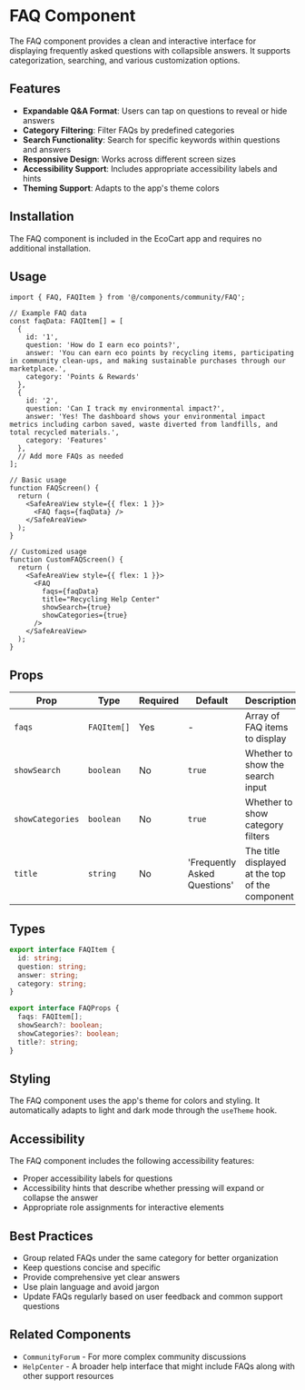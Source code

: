 # FAQ Component

The FAQ component provides a clean and interactive interface for displaying frequently asked questions with collapsible answers. It supports categorization, searching, and various customization options.

## Features

- **Expandable Q&A Format**: Users can tap on questions to reveal or hide answers
- **Category Filtering**: Filter FAQs by predefined categories
- **Search Functionality**: Search for specific keywords within questions and answers
- **Responsive Design**: Works across different screen sizes
- **Accessibility Support**: Includes appropriate accessibility labels and hints
- **Theming Support**: Adapts to the app's theme colors

## Installation

The FAQ component is included in the EcoCart app and requires no additional installation.

## Usage

```tsx
import { FAQ, FAQItem } from '@/components/community/FAQ';

// Example FAQ data
const faqData: FAQItem[] = [
  {
    id: '1',
    question: 'How do I earn eco points?',
    answer: 'You can earn eco points by recycling items, participating in community clean-ups, and making sustainable purchases through our marketplace.',
    category: 'Points & Rewards'
  },
  {
    id: '2',
    question: 'Can I track my environmental impact?',
    answer: 'Yes! The dashboard shows your environmental impact metrics including carbon saved, waste diverted from landfills, and total recycled materials.',
    category: 'Features'
  },
  // Add more FAQs as needed
];

// Basic usage
function FAQScreen() {
  return (
    <SafeAreaView style={{ flex: 1 }}>
      <FAQ faqs={faqData} />
    </SafeAreaView>
  );
}

// Customized usage
function CustomFAQScreen() {
  return (
    <SafeAreaView style={{ flex: 1 }}>
      <FAQ 
        faqs={faqData} 
        title="Recycling Help Center"
        showSearch={true}
        showCategories={true}
      />
    </SafeAreaView>
  );
}
```

## Props

| Prop | Type | Required | Default | Description |
|------|------|----------|---------|-------------|
| `faqs` | `FAQItem[]` | Yes | - | Array of FAQ items to display |
| `showSearch` | `boolean` | No | `true` | Whether to show the search input |
| `showCategories` | `boolean` | No | `true` | Whether to show category filters |
| `title` | `string` | No | 'Frequently Asked Questions' | The title displayed at the top of the component |

## Types

```typescript
export interface FAQItem {
  id: string;
  question: string;
  answer: string;
  category: string;
}

export interface FAQProps {
  faqs: FAQItem[];
  showSearch?: boolean;
  showCategories?: boolean;
  title?: string;
}
```

## Styling

The FAQ component uses the app's theme for colors and styling. It automatically adapts to light and dark mode through the `useTheme` hook.

## Accessibility

The FAQ component includes the following accessibility features:
- Proper accessibility labels for questions
- Accessibility hints that describe whether pressing will expand or collapse the answer
- Appropriate role assignments for interactive elements

## Best Practices

- Group related FAQs under the same category for better organization
- Keep questions concise and specific
- Provide comprehensive yet clear answers
- Use plain language and avoid jargon
- Update FAQs regularly based on user feedback and common support questions

## Related Components

- `CommunityForum` - For more complex community discussions
- `HelpCenter` - A broader help interface that might include FAQs along with other support resources 